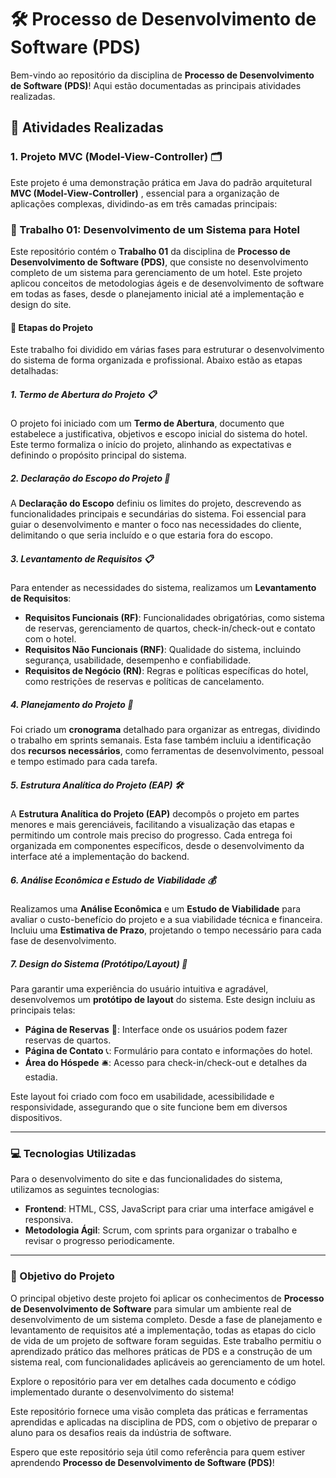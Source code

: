 # 🛠️ Processo de Desenvolvimento de Software (PDS)

Bem-vindo ao repositório da disciplina de **Processo de Desenvolvimento de Software (PDS)**! Aqui estão documentadas as principais atividades realizadas.

## 📂 Atividades Realizadas

### 1. Projeto MVC (Model-View-Controller) 🗂️

Este projeto é uma demonstração prática em Java do padrão arquitetural **MVC (Model-View-Controller)** , essencial para a organização de aplicações complexas, dividindo-as em três camadas principais:

### 🏨 Trabalho 01: Desenvolvimento de um Sistema para Hotel

Este repositório contém o **Trabalho 01** da disciplina de **Processo de Desenvolvimento de Software (PDS)**, que consiste no desenvolvimento completo de um sistema para gerenciamento de um hotel. Este projeto aplicou conceitos de metodologias ágeis e de desenvolvimento de software em todas as fases, desde o planejamento inicial até a implementação e design do site.

#### 📜 Etapas do Projeto

Este trabalho foi dividido em várias fases para estruturar o desenvolvimento do sistema de forma organizada e profissional. Abaixo estão as etapas detalhadas:

##### 1. Termo de Abertura do Projeto 📋
O projeto foi iniciado com um **Termo de Abertura**, documento que estabelece a justificativa, objetivos e escopo inicial do sistema do hotel. Este termo formaliza o início do projeto, alinhando as expectativas e definindo o propósito principal do sistema.

##### 2. Declaração do Escopo do Projeto 📑
A **Declaração do Escopo** definiu os limites do projeto, descrevendo as funcionalidades principais e secundárias do sistema. Foi essencial para guiar o desenvolvimento e manter o foco nas necessidades do cliente, delimitando o que seria incluído e o que estaria fora do escopo.

##### 3. Levantamento de Requisitos 📋
Para entender as necessidades do sistema, realizamos um **Levantamento de Requisitos**:
- **Requisitos Funcionais (RF)**: Funcionalidades obrigatórias, como sistema de reservas, gerenciamento de quartos, check-in/check-out e contato com o hotel.
- **Requisitos Não Funcionais (RNF)**: Qualidade do sistema, incluindo segurança, usabilidade, desempenho e confiabilidade.
- **Requisitos de Negócio (RN)**: Regras e políticas específicas do hotel, como restrições de reservas e políticas de cancelamento.

##### 4. Planejamento do Projeto 📅
Foi criado um **cronograma** detalhado para organizar as entregas, dividindo o trabalho em sprints semanais. Esta fase também incluiu a identificação dos **recursos necessários**, como ferramentas de desenvolvimento, pessoal e tempo estimado para cada tarefa.

##### 5. Estrutura Analítica do Projeto (EAP) 🛠️
A **Estrutura Analítica do Projeto (EAP)** decompôs o projeto em partes menores e mais gerenciáveis, facilitando a visualização das etapas e permitindo um controle mais preciso do progresso. Cada entrega foi organizada em componentes específicos, desde o desenvolvimento da interface até a implementação do backend.

##### 6. Análise Econômica e Estudo de Viabilidade 💰
Realizamos uma **Análise Econômica** e um **Estudo de Viabilidade** para avaliar o custo-benefício do projeto e a sua viabilidade técnica e financeira. Incluiu uma **Estimativa de Prazo**, projetando o tempo necessário para cada fase de desenvolvimento.

##### 7. Design do Sistema (Protótipo/Layout) 🎨
Para garantir uma experiência do usuário intuitiva e agradável, desenvolvemos um **protótipo de layout** do sistema. Este design incluiu as principais telas:
  - **Página de Reservas** 📅: Interface onde os usuários podem fazer reservas de quartos.
  - **Página de Contato** 📞: Formulário para contato e informações do hotel.
  - **Área do Hóspede** 🛎️: Acesso para check-in/check-out e detalhes da estadia.

Este layout foi criado com foco em usabilidade, acessibilidade e responsividade, assegurando que o site funcione bem em diversos dispositivos.

---

### 💻 Tecnologias Utilizadas

Para o desenvolvimento do site e das funcionalidades do sistema, utilizamos as seguintes tecnologias:
- **Frontend**: HTML, CSS, JavaScript para criar uma interface amigável e responsiva.
- **Metodologia Ágil**: Scrum, com sprints para organizar o trabalho e revisar o progresso periodicamente.

---

### 🎯 Objetivo do Projeto

O principal objetivo deste projeto foi aplicar os conhecimentos de **Processo de Desenvolvimento de Software** para simular um ambiente real de desenvolvimento de um sistema completo. Desde a fase de planejamento e levantamento de requisitos até a implementação, todas as etapas do ciclo de vida de um projeto de software foram seguidas. Este trabalho permitiu o aprendizado prático das melhores práticas de PDS e a construção de um sistema real, com funcionalidades aplicáveis ao gerenciamento de um hotel.

Explore o repositório para ver em detalhes cada documento e código implementado durante o desenvolvimento do sistema!


Este repositório fornece uma visão completa das práticas e ferramentas aprendidas e aplicadas na disciplina de PDS, com o objetivo de preparar o aluno para os desafios reais da indústria de software. 

Espero que este repositório seja útil como referência para quem estiver aprendendo **Processo de Desenvolvimento de Software (PDS)**!